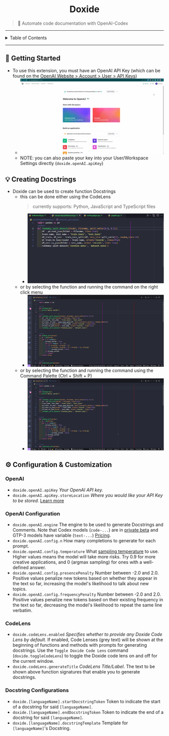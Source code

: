 <h1 align="center"><b>Doxide</b></h1>

> 🤖 Automate code documentation with OpenAI-Codex
---
<details>
<summary>Table of Contents</summary>

- [!](#)
- [🔨 Getting Started](#-getting-started)
- [💡 Creating Docstrings](#-creating-docstrings)
- [⚙️ Configuration & Customization](#️-configuration--customization)
</details>


---
## 🔨 Getting Started
* To use this extension, you must have an OpenAI API Key (which can be found on the [OpenAI Website > Account > User > API Keys](https://beta.openai.com/account/api-keys))
  * ![](/media/KeySetup.gif)
  * NOTE: you can also paste your key into your User/Workspace Settings directly (`doxide.openAI.apiKey`)

## 💡 Creating Docstrings


* Doxide can be used to create function Docstrings
  * this can be done either using the CodeLens
    > currently supports: Python, JavaScript and TypeScript files
    * ![](/media/GenerateDocstrings1.gif)
  * or by selecting the function and running the command on the right click menu
    * ![](/media/GenerateDocstrings2.gif)
  * or by selecting the function and running the command using the Command Palette (Ctrl + Shift + P)
    * ![](/media/GenerateDocstrings3.gif)

## ⚙️ Configuration & Customization
### OpenAI
* `doxide.openAI.apiKey` *Your OpenAI API key.*
* `doxide.openAI.apiKey.storeLocation` *Where you would like your API Key to be stored.* [Learn more](https://code.visualstudio.com/docs/getstarted/settings)

### OpenAI Configuration
* `doxide.openAI.engine` The engine to be used to generate Docstrings and Comments. Note that Codex models (`code-...`) are in [private beta](https://openai.com/blog/openai-codex/) and GTP-3 models have variable (`text-...`) [Pricing](https://openai.com/api/pricing/).
* `doxide.openAI.config.n` How many completions to generate for each prompt.
* `doxide.openAI.config.temperature` What [sampling temperature](https://towardsdatascience.com/how-to-sample-from-language-models-682bceb97277) to use. Higher values means the model will take more risks. Try 0.9 for more creative applications, and 0 (argmax sampling) for ones with a well-defined answer.
* `doxide.openAI.config.presencePenalty` Number between -2.0 and 2.0. Positive values penalize new tokens based on whether they appear in the text so far, increasing the model's likelihood to talk about new topics.
* `doxide.openAI.config.frequencyPenalty` Number between -2.0 and 2.0. Positive values penalize new tokens based on their existing frequency in the text so far, decreasing the model's likelihood to repeat the same line verbatim.

### CodeLens
* `doxide.codeLens.enabled` *Specifies whether to provide any Doxide Code Lens by default.* If enabled, Code Lenses (grey text) will be shown at the beginning of functions and methods with prompts for generating docstrings. Use the `Toggle Doxide Code Lens` command (`doxide.toggleCodeLens`) to toggle the Doxide code lens on and off for the current window.
* `doxide.codeLens.generateTitle` *CodeLens Title/Label*. The text to be shown above function signatures that enable you to generate docstrings.

### Docstring Configurations
* `doxide.[languageName].startDocstringToken` Token to indicate the start of a docstring for said `[languageName]`.
* `doxide.[languageName].endDocstringToken` Token to indicate the end of a docstring for said `[languageName]`.
* `doxide.[languageName].docstringTemplate` Template for `[languageName]`'s Docstring.
